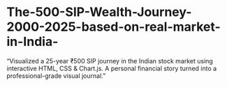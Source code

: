# The-500-SIP-Wealth-Journey-2000-2025-based-on-real-market-in-India-
“Visualized a 25-year ₹500 SIP journey in the Indian stock market using interactive HTML, CSS &amp; Chart.js. A personal financial story turned into a professional-grade visual journal.”
